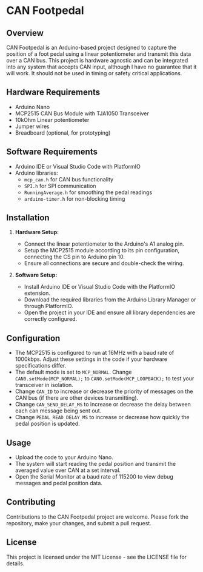 # CAN Footpedal

## Overview

CAN Footpedal is an Arduino-based project designed to capture the position of a foot pedal using a linear potentiometer and transmit this data over a CAN bus. This project is hardware agnostic and can be integrated into any system that accepts CAN input, although I have no guarantee that it will work. It should not be used in timing or safety critical applications.

## Hardware Requirements

- Arduino Nano
- MCP2515 CAN Bus Module with TJA1050 Transceiver
- 10kOhm Linear potentiometer
- Jumper wires
- Breadboard (optional, for prototyping)

## Software Requirements

- Arduino IDE or Visual Studio Code with PlatformIO
- Arduino libraries:
  - `mcp_can.h` for CAN bus functionality
  - `SPI.h` for SPI communication
  - `RunningAverage.h` for smoothing the pedal readings
  - `arduino-timer.h` for non-blocking timing

## Installation

1. **Hardware Setup:**
   - Connect the linear potentiometer to the Arduino's A1 analog pin.
   - Setup the MCP2515 module according to its pin configuration, connecting the CS pin to Arduino pin 10.
   - Ensure all connections are secure and double-check the wiring.

2. **Software Setup:**
   - Install Arduino IDE or Visual Studio Code with the PlatformIO extension.
   - Download the required libraries from the Arduino Library Manager or through PlatformIO.
   - Open the project in your IDE and ensure all library dependencies are correctly configured.

## Configuration

- The MCP2515 is configured to run at 16MHz with a baud rate of 1000kbps. Adjust these settings in the code if your hardware specifications differ.
- The default mode is set to `MCP_NORMAL`. Change `CAN0.setMode(MCP_NORMAL);` to `CAN0.setMode(MCP_LOOPBACK);` to test your transceiver in isolation.
- Change `CAN_ID` to increase or decrease the priority of messages on the CAN bus (if there are other devices transmitting).
- Change `CAN_SEND_DELAY_MS` to increase or decrease the delay between each can message being sent out.
- Change `PEDAL_READ_DELAY_MS` to increase or decrease how quickly the pedal position is updated.

## Usage

- Upload the code to your Arduino Nano.
- The system will start reading the pedal position and transmit the averaged value over CAN at a set interval.
- Open the Serial Monitor at a baud rate of 115200 to view debug messages and pedal position data.

## Contributing

Contributions to the CAN Footpedal project are welcome. Please fork the repository, make your changes, and submit a pull request.

## License

This project is licensed under the MIT License - see the LICENSE file for details.
